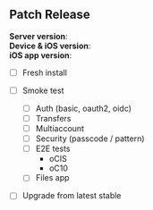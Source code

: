 ## Patch Release


**Server version**: <br>
**Device & iOS version**: <br>
**iOS app version**: 


- [ ] Fresh install
- [ ] Smoke test
  - [ ] Auth (basic, oauth2, oidc) 
  - [ ] Transfers
  - [ ] Multiaccount
  - [ ] Security (passcode / pattern)
  - [ ] E2E tests 
      - oCIS 
      - oC10 
  - [ ] Files app
- [ ] Upgrade from latest stable

